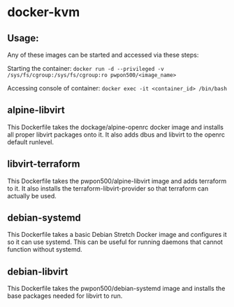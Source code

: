 # docker-kvm

## Usage:

Any of these images can be started and accessed via these steps:

Starting the container:
`docker run -d --privileged -v /sys/fs/cgroup:/sys/fs/cgroup:ro pwpon500/<image_name>`

Accessing console of container:
`docker exec -it <container_id> /bin/bash`

## alpine-libvirt

This Dockerfile takes the dockage/alpine-openrc docker image and installs all proper libvirt packages onto it. It also adds dbus and libvirt to the openrc default runlevel.

## libvirt-terraform

This Dockerfile takes the pwpon500/alpine-libvirt image and adds terraform to it. It also installs the terraform-libvirt-provider so that terraform can actually be used.

## debian-systemd

This Dockerfile takes a basic Debian Stretch Docker image and configures it so it can use systemd. This can be useful for running daemons that cannot function without systemd.

## debian-libvirt

This Dockerfile takes the pwpon500/debian-systemd image and installs the base packages needed for libvirt to run.

